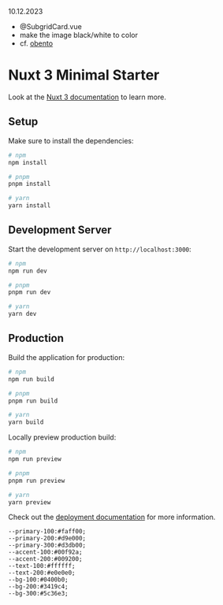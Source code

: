 10.12.2023

- @SubgridCard.vue
- make the image black/white to color
- cf. [obento](https://www.yaohiko.co.jp/obento/)

# Nuxt 3 Minimal Starter

Look at the [Nuxt 3 documentation](https://nuxt.com/docs/getting-started/introduction) to learn more.

## Setup

Make sure to install the dependencies:

```bash
# npm
npm install

# pnpm
pnpm install

# yarn
yarn install
```

## Development Server

Start the development server on `http://localhost:3000`:

```bash
# npm
npm run dev

# pnpm
pnpm run dev

# yarn
yarn dev
```

## Production

Build the application for production:

```bash
# npm
npm run build

# pnpm
pnpm run build

# yarn
yarn build
```

Locally preview production build:

```bash
# npm
npm run preview

# pnpm
pnpm run preview

# yarn
yarn preview
```

Check out the [deployment documentation](https://nuxt.com/docs/getting-started/deployment) for more information.

    --primary-100:#faff00;
    --primary-200:#d9e000;
    --primary-300:#d3db00;
    --accent-100:#00f92a;
    --accent-200:#009200;
    --text-100:#ffffff;
    --text-200:#e0e0e0;
    --bg-100:#0400b0;
    --bg-200:#3419c4;
    --bg-300:#5c36e3;

